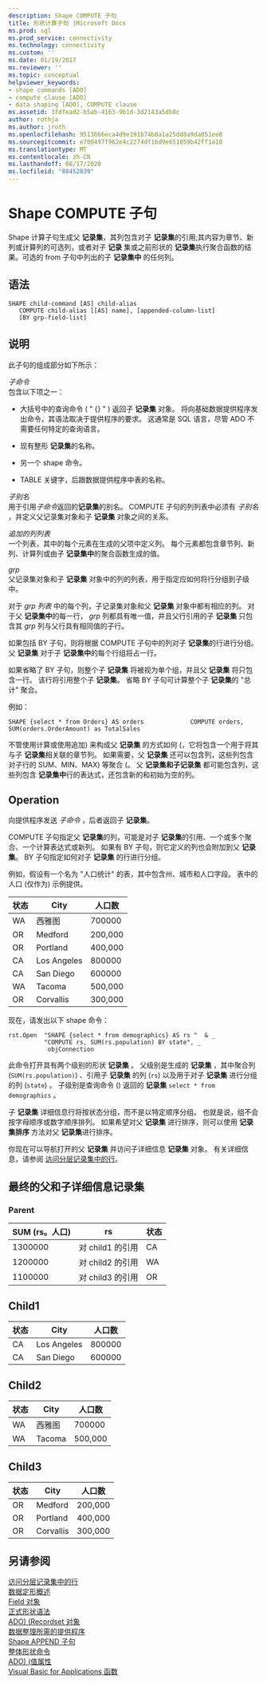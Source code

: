 ```yaml
---
description: Shape COMPUTE 子句
title: 形状计算子句 |Microsoft Docs
ms.prod: sql
ms.prod_service: connectivity
ms.technology: connectivity
ms.custom: ''
ms.date: 01/19/2017
ms.reviewer: ''
ms.topic: conceptual
helpviewer_keywords:
- shape commands [ADO]
- compute clause [ADO]
- data shaping [ADO], COMPUTE clause
ms.assetid: 3fdfead2-b5ab-4163-9b1d-3d2143a5db8c
author: rothja
ms.author: jroth
ms.openlocfilehash: 9513666eca4d9e191b74b8a1a25dd8a9da051ee8
ms.sourcegitcommit: e700497f962e4c2274df16d9e651059b42ff1a10
ms.translationtype: MT
ms.contentlocale: zh-CN
ms.lasthandoff: 08/17/2020
ms.locfileid: "88452839"
---
```

# <a name="shape-compute-clause"></a>Shape COMPUTE 子句
Shape 计算子句生成父 **记录集**，其列包含对子 **记录集**的引用;其内容为章节、新列或计算列的可选列，或者对子 **记录** 集或之前形状的 **记录集**执行聚合函数的结果。可选的 from 子句中列出的子 **记录集中** 的任何列。  
  
## <a name="syntax"></a>语法  
  
```  
SHAPE child-command [AS] child-alias  
   COMPUTE child-alias [[AS] name], [appended-column-list]  
   [BY grp-field-list]  
```  
  
## <a name="description"></a>说明  
 此子句的组成部分如下所示：  
  
 *子命令*  
 包含以下项之一：  
  
-   大括号中的查询命令 ( " {} " ) 返回子 **记录集** 对象。 将向基础数据提供程序发出命令，其语法取决于提供程序的要求。 这通常是 SQL 语言，尽管 ADO 不需要任何特定的查询语言。  
  
-   现有整形 **记录集**的名称。  
  
-   另一个 shape 命令。  
  
-   TABLE 关键字，后跟数据提供程序中表的名称。  
  
 *子别名*  
 用于引用*子命令*返回的**记录集**的别名。 COMPUTE 子句的列列表中必须有 *子别名* ，并定义父记录集对象和子 **记录集** 对象之间的关系。  
  
 *追加的列列表*  
 一个列表，其中的每个元素在生成的父项中定义列。 每个元素都包含章节列、新列、计算列或由子 **记录集中**的聚合函数生成的值。  
  
 *grp*  
 父记录集对象和子 **记录集** 对象中的列的列表，用于指定应如何将行分组到子级中。  
  
 对于 *grp 列表* 中的每个列，子记录集对象和父 **记录集** 对象中都有相应的列。 对于父 **记录集中**的每一行， *grp* 列都具有唯一值，并且父行引用的子 **记录集** 只包含其 *grp* 列与父行具有相同值的子行。  
  
 如果包括 BY 子句，则将根据 COMPUTE 子句中的列对子 **记录集**的行进行分组。 父 **记录集** 对于子 **记录集中**的每个行组将占一行。  
  
 如果省略了 BY 子句，则整个子 **记录集** 将被视为单个组，并且父 **记录集** 将只包含一行。 该行将引用整个子 **记录集**。 省略 BY 子句可计算整个子 **记录集**的 "总计" 聚合。  
  
 例如：  
  
```  
SHAPE {select * from Orders} AS orders             COMPUTE orders, SUM(orders.OrderAmount) as TotalSales         
```  
  
 不管使用计算或使用追加) 来构成父 **记录集** 的方式如何 (，它将包含一个用于将其与子 **记录集**相关联的章节列。 如果需要，父 **记录集** 还可以包含列，这些列包含对子行的 SUM、MIN、MAX) 等聚合 (。 父 **记录集和子记录集** 都可能包含列，这些列包含 **记录集中**行的表达式，还包含新的和初始为空的列。  
  
## <a name="operation"></a>Operation  
 向提供程序发送 *子命令* ，后者返回子 **记录集**。  
  
 COMPUTE 子句指定父 **记录集**的列，可能是对子 **记录集**的引用、一个或多个聚合、一个计算表达式或新列。 如果有 BY 子句，则它定义的列也会附加到父 **记录集**。 BY 子句指定如何对子 **记录集** 的行进行分组。  
  
 例如，假设有一个名为 "人口统计" 的表，其中包含州、城市和人口字段。 表中的人口 (仅作为) 示例提供。  
  
|状态|City|人口数|  
|-----------|----------|----------------|  
|WA|西雅图|700000|  
|OR|Medford|200,000|  
|OR|Portland|400,000|  
|CA|Los Angeles|800000|  
|CA|San Diego|600000|  
|WA|Tacoma|500,000|  
|OR|Corvallis|300,000|  
  
 现在，请发出以下 shape 命令：  
  
```  
rst.Open  "SHAPE {select * from demographics} AS rs "  & _  
          "COMPUTE rs, SUM(rs.population) BY state", _  
           objConnection  
```  
  
 此命令打开具有两个级别的形状 **记录集** 。 父级别是生成的 **记录集** ，其中聚合列 (`SUM(rs.population)`) 、引用子 **记录集** 的列 (`rs`) 以及用于对子 **记录集** 进行分组的列 (`state`) 。 子级别是查询命令 () 返回的 **记录集** `select * from demographics` 。  
  
 子 **记录集** 详细信息行将按状态分组，而不是以特定顺序分组。 也就是说，组不会按字母顺序或数字顺序排列。 如果希望对父 **记录集** 进行排序，则可以使用 **记录集排序** 方法对父 **记录集**进行排序。  
  
 你现在可以导航打开的父 **记录集** 并访问子详细信息 **记录集** 对象。 有关详细信息，请参阅 [访问分层记录集中的行](../../../ado/guide/data/accessing-rows-in-a-hierarchical-recordset.md)。  
  
## <a name="resultant-parent-and-child-detail-recordsets"></a>最终的父和子详细信息记录集  
  
### <a name="parent"></a>Parent  
  
|SUM (rs。人口) |rs|状态|  
|---------------------------|--------|-----------|  
|1300000|对 child1 的引用|CA|  
|1200000|对 child2 的引用|WA|  
|1100000|对 child3 的引用|OR|  
  
## <a name="child1"></a>Child1  
  
|状态|City|人口数|  
|-----------|----------|----------------|  
|CA|Los Angeles|800000|  
|CA|San Diego|600000|  
  
## <a name="child2"></a>Child2  
  
|状态|City|人口数|  
|-----------|----------|----------------|  
|WA|西雅图|700000|  
|WA|Tacoma|500,000|  
  
## <a name="child3"></a>Child3  
  
|状态|City|人口数|  
|-----------|----------|----------------|  
|OR|Medford|200,000|  
|OR|Portland|400,000|  
|OR|Corvallis|300,000|  
  
## <a name="see-also"></a>另请参阅  
 [访问分层记录集中的行](../../../ado/guide/data/accessing-rows-in-a-hierarchical-recordset.md)   
 [数据定形概述](../../../ado/guide/data/data-shaping-overview.md)   
 [Field 对象](../../../ado/reference/ado-api/field-object.md)   
 [正式形状语法](../../../ado/guide/data/formal-shape-grammar.md)   
 [ADO)  (Recordset 对象 ](../../../ado/reference/ado-api/recordset-object-ado.md)   
 [数据整理所需的提供程序](../../../ado/guide/data/required-providers-for-data-shaping.md)   
 [Shape APPEND 子句](../../../ado/guide/data/shape-append-clause.md)   
 [整体形状命令](../../../ado/guide/data/shape-commands-in-general.md)   
 [ADO)  (值属性 ](../../../ado/reference/ado-api/value-property-ado.md)   
 [Visual Basic for Applications 函数](../../../ado/guide/data/visual-basic-for-applications-functions.md)
